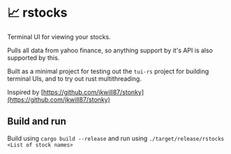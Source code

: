 # 📈 rstocks

Terminal UI for viewing your stocks.

Pulls all data from yahoo finance, so anything support by it's API is also supported by this.

Built as a minimal project for testing out the `tui-rs` project for building terminal UIs, and
to try out rust multithreading.

Inspired by [https://github.com/jkwill87/stonky](https://github.com/jkwill87/stonky)

## Build and run

Build using `cargo build --release` and run using `./target/release/rstocks <List of stock names>`

